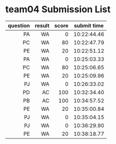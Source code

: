 # team04 Submission List
question | result | score | submit time
----:|----:|-----:|-----
PA | WA | 0 | 10:22:44.46 
PC | WA | 80 | 10:22:47.79 
PE | WA | 20 | 10:22:51.12 
PA | WA | 0 | 10:25:03.33 
PC | WA | 80 | 10:25:06.65 
PE | WA | 20 | 10:25:09.96 
PJ | WA | 0 | 10:26:33.02 
PD | AC | 100 | 10:32:34.40 
PB | AC | 100 | 10:34:57.52 
PE | WA | 20 | 10:35:00.84 
PJ | WA | 0 | 10:35:04.15 
PJ | WA | 0 | 10:36:29.90 
PE | WA | 20 | 10:38:18.77 
